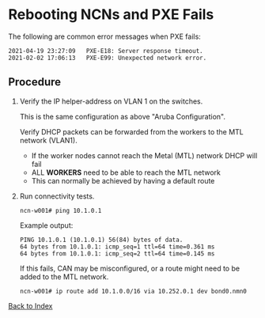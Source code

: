 # Rebooting NCNs and PXE Fails

The following are common error messages when PXE fails:

```text
2021-04-19 23:27:09   PXE-E18: Server response timeout.
2021-02-02 17:06:13   PXE-E99: Unexpected network error.
```

## Procedure

1. Verify the IP helper-address on VLAN 1 on the switches.

    This is the same configuration as above "Aruba Configuration".

    Verify DHCP packets can be forwarded from the workers to the MTL network (VLAN1).

    * If the worker nodes cannot reach the Metal (MTL) network DHCP will fail
    * ALL **WORKERS** need to be able to reach the MTL network
    * This can normally be achieved by having a default route

1. Run connectivity tests.

    ```text
    ncn-w001# ping 10.1.0.1
    ```

    Example output:

    ```
    PING 10.1.0.1 (10.1.0.1) 56(84) bytes of data.
    64 bytes from 10.1.0.1: icmp_seq=1 ttl=64 time=0.361 ms
    64 bytes from 10.1.0.1: icmp_seq=2 ttl=64 time=0.145 ms
    ```

    If this fails, CAN may be misconfigured, or a route might need to be added to the MTL network.

    ```text
    ncn-w001# ip route add 10.1.0.0/16 via 10.252.0.1 dev bond0.nmn0
    ```

[Back to Index](../README.md)
